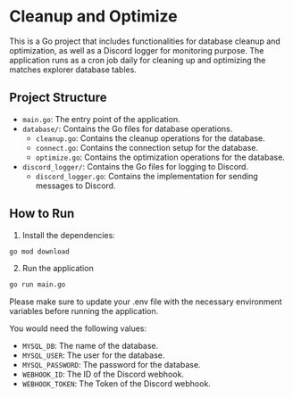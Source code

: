 # Cleanup and Optimize

This is a Go project that includes functionalities for database cleanup and optimization, as well as a Discord logger for monitoring purpose. The application runs as a cron job daily for cleaning up and optimizing the matches explorer database tables.

## Project Structure

- `main.go`: The entry point of the application.
- `database/`: Contains the Go files for database operations.
  - `cleanup.go`: Contains the cleanup operations for the database.
  - `connect.go`: Contains the connection setup for the database.
  - `optimize.go`: Contains the optimization operations for the database.
- `discord_logger/`: Contains the Go files for logging to Discord.
  - `discord_logger.go`: Contains the implementation for sending messages to Discord.


## How to Run

1. Install the dependencies:

```sh
go mod download
```

2. Run the application 
```sh
go run main.go
```

Please make sure to update your .env file with the necessary environment variables before running the application.

You would need the following values:

- `MYSQL_DB`: The name of the database.
- `MYSQL_USER`: The user for the database.
- `MYSQL_PASSWORD`: The password for the database.
- `WEBHOOK_ID`: The ID of the Discord webhook.
- `WEBHOOK_TOKEN`: The Token of the Discord webhook.